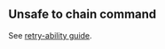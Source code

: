 ## Unsafe to chain command

See [retry-ability guide](https://docs.cypress.io/guides/core-concepts/retry-ability#Actions-should-be-at-the-end-of-chains-not-the-middle).

